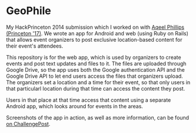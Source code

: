 GeoPhile
=====================

My HackPrinceton 2014 submission which I worked on with [Aqeel Phillips (Princeton '17)](https://github.com/aqeelphillips). We wrote an app for Android and web (using Ruby on Rails) that allows event organizers to post exclusive location-based content for their event's attendees.

This repository is for the web app, which is used by organizers to create events and post text updates and files to it. The files are uploaded through Google Drive, so the app uses both the Google authentication API and the Google Drive API to let end users access the files that organizers upload. The organizers set a location and a time for their event, so that only users in that particularl location during that time can access the content they post.

Users in that place at that time access that content using a separate Android app, which looks around for events in the areas.

Screenshots of the app in action, as well as more information, can be found [on ChallengePost](http://challengepost.com/software/geophile).
